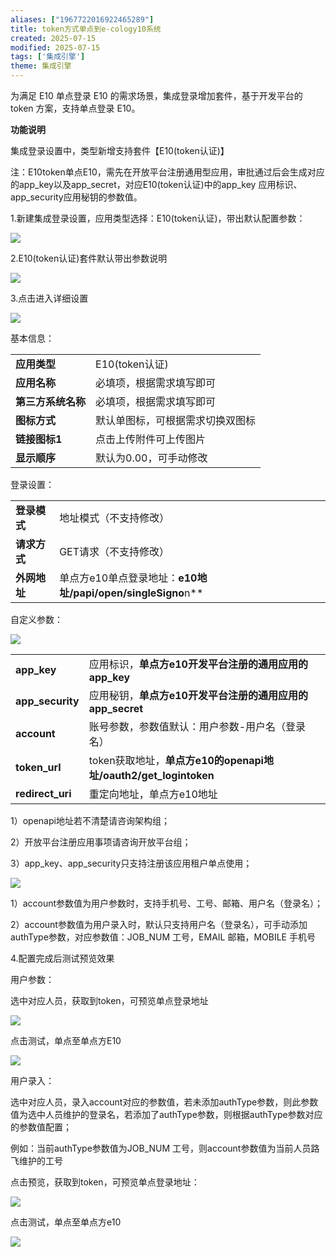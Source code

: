 ```yaml
---
aliases: ["1967722016922465289"]
title: token方式单点到e-cology10系统
created: 2025-07-15
modified: 2025-07-15
tags: ['集成引擎']
theme: 集成引擎
---
```


为满足 E10 单点登录 E10 的需求场景，集成登录增加套件，基于开发平台的 token 方案，支持单点登录 E10。

**功能说明**

集成登录设置中，类型新增支持套件【E10(token认证)】

注：E10token单点E10，需先在开放平台注册通用型应用，审批通过后会生成对应的app\_key以及app\_secret，对应E10(token认证)中的app\_key 应用标识、app\_security应用秘钥的参数值。

1.新建集成登录设置，应用类型选择：E10(token认证)，带出默认配置参数：

![](4dabd4acb31ceb913f87f2c0763941c6.jpg)

2.E10(token认证)套件默认带出参数说明

![](5e17b56122af4a12646f3e6f043234af.jpg)

3.点击进入详细设置

![](c434d0eecbbebd984a87d61e56202439.jpg)

基本信息：

|  |  |
| --- | --- |
| **应用类型** | E10(token认证) |
| **应用名称** | 必填项，根据需求填写即可 |
| **第三方系统名称** | 必填项，根据需求填写即可 |
| **图标方式** | 默认单图标，可根据需求切换双图标 |
| **链接图标1** | 点击上传附件可上传图片 |
| **显示顺序** | 默认为0.00，可手动修改 |

登录设置：

|  |  |
| --- | --- |
| **登录模式** | 地址模式（不支持修改） |
| **请求方式** | GET请求（不支持修改） |
| **外网地址** | 单点方e10单点登录地址：**e10地址/papi/open/singleSigno**n** |

自定义参数：

![](41fdff93014b6a4ae6ceff0a4a7eb1a3.jpg)

|  |  |
| --- | --- |
| **app\_key** | 应用标识，**单点方e10开发平台注册的通用应用的app\_key** |
| **app\_security** | 应用秘钥，**单点方e10开发平台注册的通用应用的app\_secret** |
| **account** | 账号参数，参数值默认：用户参数-用户名（登录名） |
| **token\_url** | token获取地址，**单点方e10的openapi地址/oauth2/get\_logintoken** |
| **redirect\_uri** | 重定向地址，单点方e10地址 |

1）openapi地址若不清楚请咨询架构组；

2）开放平台注册应用事项请咨询开放平台组；

3）app\_key、app\_security只支持注册该应用租户单点使用；

![](3a974ae838af3a8fff3acdbbd0b3ca5f.jpg)

1）account参数值为用户参数时，支持手机号、工号、邮箱、用户名（登录名）；

2）account参数值为用户录入时，默认只支持用户名（登录名），可手动添加authType参数，对应参数值：JOB\_NUM 工号，EMAIL 邮箱，MOBILE 手机号

4.配置完成后测试预览效果

用户参数：

选中对应人员，获取到token，可预览单点登录地址

![](408d2b87c55d4726b3bd9b6d5fcd5e2c.jpg)

点击测试，单点至单点方E10

![](b97fa3938236fcbb02b30ea20f36b689.jpg)

用户录入：

选中对应人员，录入account对应的参数值，若未添加authType参数，则此参数值为选中人员维护的登录名，若添加了authType参数，则根据authType参数对应的参数值配置；

例如：当前authType参数值为JOB\_NUM 工号，则account参数值为当前人员路飞维护的工号

点击预览，获取到token，可预览单点登录地址：

![](6bd7102931d55288ec40c3056ec39c36.jpg)

点击测试，单点至单点方e10

![](4bc2735ce7cdc870b4f219042e1b6006.jpg)